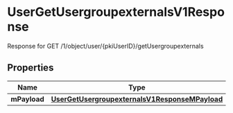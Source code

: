 

# UserGetUsergroupexternalsV1Response

Response for GET /1/object/user/{pkiUserID}/getUsergroupexternals

## Properties

| Name | Type | Description | Notes |
|------------ | ------------- | ------------- | -------------|
|**mPayload** | [**UserGetUsergroupexternalsV1ResponseMPayload**](UserGetUsergroupexternalsV1ResponseMPayload.md) |  |  |



